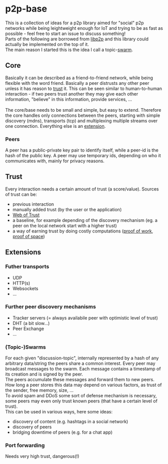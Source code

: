 # p2p-base

This is a collection of ideas for a p2p library aimed for "social" p2p networks while being leightweight enough for IoT and trying to be as fast as possible - feel free to start an issue to discuss something! \
Parts of the following are borrowed from [libp2p](libp2p.io) and this library could actually be implemented on the top of it.\
The main reason I started this is the idea I call a topic-[swarm](#(Topic-)Swarms).

## Core

Basically it can be described as a friend-to-friend network, while being flexible with the word friend. Basically a peer distrusts any other peer unless it has reason to [trust](#Trust) it. This can be seen similar to human-to-human interaction - if two peers trust another they may give each other information, "believe" in this information, provide services, ...\
 \
The core/base needs to be small and simple, but easy to extend. 
Therefore the core handles only connections between the peers, starting with simple discovery (mdns), transports (tcp) and multiplexing multiple streams over one connection. Everything else is an [extension](#Extensions).

### Peers

A peer has a public-private key pair to identify itself, while a peer-id is the hash of the public key.
A peer may use temporary ids, depending on who it communicates with, mainly for privacy reasons.

## Trust

Every interaction needs a certain amount of trust (a score/value).
Sources of trust can be:
- previous interaction 
- manually added trust (by the user or the application)
- [Web of Trust](https://en.wikipedia.org/wiki/Web_of_trust)
- a baseline, for example depending of the discovery mechanism (eg. a peer on the local network start with a higher trust)
- a way of earning trust by doing costly computations ([proof of work](https://en.wikipedia.org/wiki/Proof-of-work_system), [proof of space](https://en.wikipedia.org/wiki/Proof-of-space))

## Extensions

### Futher transports

- UDP
- HTTP(s)
- Websockets
- ...

### Further peer discovery mechanisms

- Tracker servers (= always availabile peer with optimistic level of trust)
- DHT (a bit slow...)
- Peer Exchange 
- ...

### (Topic-)Swarms

For each given "discussion-topic", internally represented by a hash of 
any arbitrary data/string the peers share a common interest.
Every peer may broadcast messages to the swarm. Each message contains a timestamp of its creation and is signed by the peer. \
The peers accumulate these messages and forward them to new peers. How long a peer stores this data may depend on various factors, as trust of the sender, free memory, size, ...\
To avoid spam and DDoS some sort of defense mechanism is necessary, some peers may even only trust known peers (that have a certain level of trust). \
This can be used in various ways, here some ideas:
- discovery of content (e.g. hashtags in a social network)
- discovery of peers
- bridging downtime of peers (e.g. for a chat app)

### Port forwarding

Needs very high trust, dangerous(!)